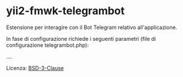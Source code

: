 # yii2-fmwk-telegrambot

Estensione per interagire con il Bot Telegram relativo all'applicazione.

In fase di configurazione richiede i seguenti parametri (file di configurazione telegrambot.php):

....

Licenza:  [BSD-3-Clause](http://opensource.org/licenses/BSD-3-Clause)
